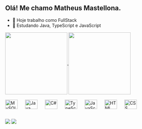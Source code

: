## Olá! Me chamo Matheus Mastellona.

- 🔭 Hoje trabalho como FullStack
- 🌱 Estudando Java, TypeScript e JavaScript

<a href="https://github.com/anuraghazra/github-readme-stats">
  <img height=200 align="center" src="https://github-readme-stats.vercel.app/api?username=Matheus-Mastellona&show_icons=true&theme=holi&include_all_commits=true" />
</a>
<a href="https://github.com/anuraghazra/convoychat">
  <img height=200 align="center" src="https://github-readme-stats.vercel.app/api/top-langs?username=Matheus-Mastellona&layout=compact&langs_count=8&card_width=320&theme=holi" />
</a>

<div> <br>
  <img src="https://cdn.jsdelivr.net/gh/devicons/devicon/icons/mysql/mysql-original.svg" alt="MySQL" width="40" height="30" style="margin-right: 20px;" />
  <img src="https://cdn.jsdelivr.net/gh/devicons/devicon/icons/java/java-original.svg" alt="Java" width="40" height="30" style="margin-right: 20px;" />
  <img src="https://cdn.jsdelivr.net/gh/devicons/devicon/icons/csharp/csharp-original.svg" alt="C#" width="40" height="30" style="margin-right: 20px;" />
  <img src="https://cdn.jsdelivr.net/gh/devicons/devicon/icons/typescript/typescript-original.svg" alt="TypeScript" width="40" height="30" style="margin-right: 20px;" />
  <img src="https://cdn.jsdelivr.net/gh/devicons/devicon/icons/javascript/javascript-original.svg" alt="JavaScript" width="40" height="30" style="margin-right: 20px;"/>
  <img src="https://cdn.jsdelivr.net/gh/devicons/devicon/icons/html5/html5-original.svg" alt="HTML" width="40" height="30" style="margin-right: 20px;" />
  <img src="https://cdn.jsdelivr.net/gh/devicons/devicon/icons/css3/css3-original.svg" alt="CSS" width="40" height="30" style="margin-right: 20px;" />
</div>

##

<div> 
  <a href = "mailto:matheusmastelloni@gmail.com"><img src="https://img.shields.io/badge/-Gmail-%23333?style=for-the-badge&logo=gmail&logoColor=white" target="_blank"></a>
  <a href="https://www.linkedin.com/in/matheusmastellona/" target="_blank"><img src="https://img.shields.io/badge/-LinkedIn-%230077B5?style=for-the-badge&logo=linkedin&logoColor=white" target="_blank"></a> 
  
</div>
